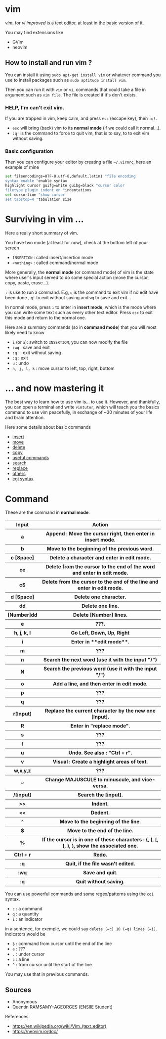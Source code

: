 # vim

*vim*, for *vi improved* is a text editor, at least in the basic
version of it.

You may find extensions like

* GVim
* neovim

## How to install and run vim ?

You can install it using ``sudo apt-get install vim``
or whatever command you use to install packages
such as ``sudo aptitude install vim``.

Then you can run it with `vim` or `vi`, commands that could
take a file in argument such as ``vim file``. The file is created
if it's don't exists.

### HELP, I'm can't exit vim.

If you are trapped in vim, keep calm, 
and press `esc` (escape key), then `:q!`.

* `esc` will bring (back) vim to its **normal mode** 
 (if we could call it normal...).
* `:q!` is the command to force to quit vim, that is to say, to
to exit vim without saving.

### Basic configuration

Then you can configure your editor by creating
a file ``~/.virmrc``, here an example of mine

```bash
set fileencodings=UTF-8,utf-8,default,latin1 "file encoding
syntax enable "enable syntax
highlight Cursor guifg=white guibg=black "cursor color
filetype plugin indent on "indentations
set cursorline "show cursor
set tabstop=4 "tabulation size
```

# Surviving in vim ...

Here a really short summary of vim.

You have two mode (at least for now),
check at the bottom left of your screen

* `INSERTION` : called insert/insertion mode
* `<nothing>` : called command/normal mode

More generally, the **normal mode** (or command mode)
of vim is the state where user's input served to do some
special action (move the cursor, copy, paste, erase...).

`:` is use to run a command. E.g, `q` is the command to exit vim
if no edit have been done , `q!` to exit without saving and
`wq` to save and exit...

In normal mode, press `i` to enter in **insert mode**,
which is the mode where you can write some text such as every
other text editor. Press `esc` to exit this mode and return to
the normal one.

Here are a summary commands (so in **command mode**)
that you will most likely need to know

* ``i`` (or `a`): switch to `INSERTION`, you can now modify the file
* ``:wq`` : save and exit
* ``:q!`` : exit without saving
* ``:q`` : exit
* ``u`` : undo
* ``h, j, l, k`` : move cursor to left, top, right, bottom

# ... and now mastering it

The best way to learn how to use vim is... to use it.
However, and thankfully, you can open a terminal and write
`vimtutor`, which will teach you the basics command 
to use vim peacefully, in exchange of ~30 minutes of your
life and brain attention.

Here some details about basic commands

* [insert](commands/insert.md)
* [move](commands/move.md)
* [delete](commands/delete.md)
* [copy](commands/copy.md)
* [useful commands](commands/save-exit.md)
* [search](commands/search.md)
* [replace](commands/replace.md)
* [others](commands/others.md)
* [cgi syntax](commands/cgi.md)

# Command
These are the command in **normal mode**.

<table>
	<tr>
		<th>Input</th>
		<th>Action </th>
	</tr>
	<tr>
		<th>a</th>
		<th>Append : Move the cursor right, then enter in insert mode. </th>
	</tr>
	<tr>
		<th>b</th>
		<th>Move to the beginning of the previous word.</th>
	</tr>
	<tr>
		<th>c [Space]</th>
		<th>Delete a character and enter in edit mode.</th>
	</tr>
	<tr>
		<th>ce</th>
		<th>Delete from the cursor to the end of the word and enter in edit mode.</th>
	</tr>
	<tr>
		<th>c$</th>
		<th>Delete from the cursor to the end of the line and enter in edit mode.</th>
	</tr>
	<tr>
		<th>d [Space]</th>
		<th>Delete one character.</th>
	</tr>
	<tr>
		<th>dd</th>
		<th>Delete one line.</th>
	</tr>
	<tr>
		<th>[Number]dd</th>
		<th>Delete [Number] lines.</th>
	</tr>
	<tr>
		<th>e</th>
		<th>???.</th>
	</tr>
	<tr>
		<th>h, j, k, l</th>
		<th>Go Left, Down, Up, Right </th>
	</tr>
	<tr>
		<th>i</th>
		<th>Enter in  **edit mode**.</th>
	</tr>
	<tr>
		<th>m</th>
		<th>???</th>
	</tr>
	<tr>
		<th>n</th>
		<th>Search the next word (use it with the input "/")</th>
	</tr>
	<tr>
		<th>N</th>
		<th>Search the previous word (use it with the input "/")</th>
	</tr>
	<tr>
		<th>o</th>
		<th>Add a line, and then enter in edit mode.</th>
	</tr>
	<tr>
		<th>p</th>
		<th>???</th>
	</tr>
	<tr>
		<th>q</th>
		<th>???</th>
	</tr>
	<tr>
		<th>r[Input]</th>
		<th>Replace the current character by the new one [Input].</th>
	</tr>
	<tr>
		<th>R</th>
		<th>Enter in "replace mode".</th>
	</tr>
	<tr>
		<th>s</th>
		<th>???</th>
	</tr>
	<tr>
		<th>t</th>
		<th>???</th>
	</tr>
	<tr>
		<th>u</th>
		<th>Undo. See also : "Ctrl + r".</th>
	</tr>
	<tr>
		<th>v</th>
		<th>Visual : Create a highlight areas of text.</th>
	</tr>
	<tr>
		<th>w,x,y,z</th>
		<th>???</th>
	</tr>
	<tr>
		<th>~</th>
		<th>Change MAJUSCULE to minuscule, and vice-versa.</th>
	</tr>
	<tr>
		<th>/[input]</th>
		<th>Search the [input].</th>
	</tr>
	<tr>
		<th>>></th>
		<th>Indent.</th>
	</tr>
	<tr>
		<th><<</th>
		<th>Dedent.</th>
	</tr>
	<tr>
		<th>^</th>
		<th>Move to the beginning of the line.</th>
	</tr>
	<tr>
		<th>$</th>
		<th>Move to the end of the line.</th>
	</tr>
	<tr>
		<th>%</th>
		<th>If the cursor is in one of these characters : {, (, [, ], ), }, show the associated one.</th>
	</tr>
	<tr>
		<th>Ctrl + r</th>
		<th>Redo.</th>
	</tr>
	<tr>
		<th>:q</th>
		<th>Quit, if the file wasn't edited.</th>
	</tr>
	<tr>
		<th>:wq</th>
		<th>Save and quit.</th>
	</tr>
	<tr>
		<th>:q</th>
		<th>Quit without saving.</th>
	</tr>
</table>

You can use powerful commands and some regex/patterns
using the ``cqi`` syntax.

* ``c`` : a command
* ``q`` : a quantity
* ``i`` : an indicator

in a sentence, for exemple, we could say
``delete (=c) 10 (=q) lines (=i)``. Indicators would be

* ``$`` : command from cursor until the end of the line
* ``e`` : ???
* ``.`` : under cursor
* ``c`` : a line
* ``^`` : from cursor until the start of the line

You may use that in previous commands.

## Sources

* Anonymous
* Quentin RAMSAMY–AGEORGES (ENSIIE Student)

References
* <https://en.wikipedia.org/wiki/Vim_(text_editor)>
* <https://neovim.io/doc/>